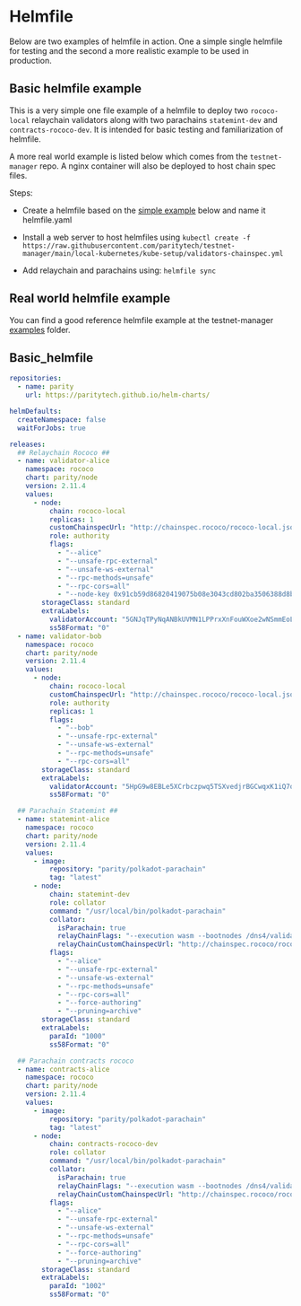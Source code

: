 # Helmfile

Below are two examples of helmfile in action. One a simple single helmfile for testing and the second a more realistic example to be used in production.

## Basic helmfile example

This is a very simple one file example of a helmfile to deploy two `rococo-local` relaychain validators along with two parachains `statemint-dev` and `contracts-rococo-dev`. It is intended for basic testing and familiarization of helmfile.

A more real world example is listed below which comes from the `testnet-manager` repo. A nginx container will also be deployed to host chain spec files.

Steps:

- Create a helmfile based on the [simple example](#basic_helmfile) below and name it helmfile.yaml

- Install a web server to host helmfiles using `kubectl create -f https://raw.githubusercontent.com/paritytech/testnet-manager/main/local-kubernetes/kube-setup/validators-chainspec.yml`

- Add relaychain and parachains using: `helmfile sync`

## Real world helmfile example

You can find a good reference helmfile example at the testnet-manager [examples](https://github.com/paritytech/testnet-manager/tree/main/local-kubernetes/charts) folder.

## Basic_helmfile

```yaml
repositories:
  - name: parity
    url: https://paritytech.github.io/helm-charts/

helmDefaults:
  createNamespace: false
  waitForJobs: true

releases:
  ## Relaychain Rococo ##
  - name: validator-alice
    namespace: rococo
    chart: parity/node
    version: 2.11.4
    values:
      - node:
          chain: rococo-local
          replicas: 1
          customChainspecUrl: "http://chainspec.rococo/rococo-local.json"
          role: authority
          flags:
            - "--alice"
            - "--unsafe-rpc-external"
            - "--unsafe-ws-external"
            - "--rpc-methods=unsafe"
            - "--rpc-cors=all"
            - "--node-key 0x91cb59d86820419075b08e3043cd802ba3506388d8b161d2d4acd203af5194c1"
        storageClass: standard
        extraLabels:
          validatorAccount: "5GNJqTPyNqANBkUVMN1LPPrxXnFouWXoe2wNSmmEoLctxiZY" # Alice address
          ss58Format: "0"
  - name: validator-bob
    namespace: rococo
    chart: parity/node
    version: 2.11.4
    values:
      - node:
          chain: rococo-local
          customChainspecUrl: "http://chainspec.rococo/rococo-local.json"
          role: authority
          replicas: 1
          flags:
            - "--bob"
            - "--unsafe-rpc-external"
            - "--unsafe-ws-external"
            - "--rpc-methods=unsafe"
            - "--rpc-cors=all"
        storageClass: standard
        extraLabels:
          validatorAccount: "5HpG9w8EBLe5XCrbczpwq5TSXvedjrBGCwqxK1iQ7qUsSWFc" # Bob address
          ss58Format: "0"

  ## Parachain Statemint ##
  - name: statemint-alice
    namespace: rococo
    chart: parity/node
    version: 2.11.4
    values:
      - image:
          repository: "parity/polkadot-parachain"
          tag: "latest"
      - node:
          chain: statemint-dev
          role: collator
          command: "/usr/local/bin/polkadot-parachain"
          collator:
            isParachain: true
            relayChainFlags: "--execution wasm --bootnodes /dns4/validator-alice-node-0/tcp/30333/p2p/12D3KooWMeR4iQLRBNq87ViDf9W7f6cc9ydAPJgmq48rAH116WoC"
            relayChainCustomChainspecUrl: "http://chainspec.rococo/rococo-local.json"
          flags:
            - "--alice"
            - "--unsafe-rpc-external"
            - "--unsafe-ws-external"
            - "--rpc-methods=unsafe"
            - "--rpc-cors=all"
            - "--force-authoring"
            - "--pruning=archive"
        storageClass: standard
        extraLabels:
          paraId: "1000"
          ss58Format: "0"

  ## Parachain contracts rococo
  - name: contracts-alice
    namespace: rococo
    chart: parity/node
    version: 2.11.4
    values:
      - image:
          repository: "parity/polkadot-parachain"
          tag: "latest"
      - node:
          chain: contracts-rococo-dev
          role: collator
          command: "/usr/local/bin/polkadot-parachain"
          collator:
            isParachain: true
            relayChainFlags: "--execution wasm --bootnodes /dns4/validator-alice-node-0/tcp/30333/p2p/12D3KooWMeR4iQLRBNq87ViDf9W7f6cc9ydAPJgmq48rAH116WoC"
            relayChainCustomChainspecUrl: "http://chainspec.rococo/rococo-local.json"
          flags:
            - "--alice"
            - "--unsafe-rpc-external"
            - "--unsafe-ws-external"
            - "--rpc-methods=unsafe"
            - "--rpc-cors=all"
            - "--force-authoring"
            - "--pruning=archive"
        storageClass: standard
        extraLabels:
          paraId: "1002"
          ss58Format: "0"
```

